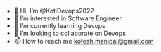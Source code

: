 - 👋 Hi, I’m @KotiDevops2022
- 👀 I’m interested in Software Engineer
- 🌱 I’m currently learning Devops
- 💞️ I’m looking to collaborate on Devops
- 📫 How to reach me kotesh.manipal@gmail.com

<!---
KotiDevops2022/KotiDevops2022 is a ✨ special ✨ repository because its `README.md` (this file) appears on your GitHub profile.
You can click the Preview link to take a look at your changes.
--->
